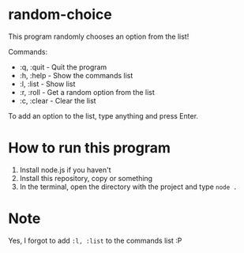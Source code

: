 # random-choice
This program randomly chooses an option from the list!

Commands:
- :q, :quit - Quit the program
- :h, :help - Show the commands list
- :l, :list - Show list
- :r, :roll - Get a random option from the list
- :c, :clear - Clear the list

To add an option to the list, type anything and press Enter.

# How to run this program
1. Install node.js if you haven't
2. Install this repository, copy or something
3. In the terminal, open the directory with the project and type `node .`

# Note
Yes, I forgot to add `:l, :list` to the commands list :P
